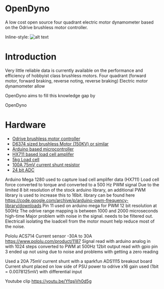 # OpenDyno
A low cost open source four quadrant electric motor dynamometer based on the Odrive brushless motor controller.

Inline-style: 
![alt text](https://github.com/Capo01/odrive_based_electric_motor_dynamometer/Docs/IMG_20190330_130623.jpg "OpenDyno")

# Introduction
Very little reliable data is currently available on the performance and efficiency of hobbyist class brushless motors.
Four quadrant (forward motor, forward braking, reverse noting, reverse braking) Electric motor dynamometer allow 

OpenDyno aims to fill this knowledge gap by

OpenDyno 


# Hardware
* [Odrive brushless motor controller](https://odriverobotics.com/)
* [D6374 sized brushless Motor (150KV) or similar](https://odriverobotics.com/shop/odrive-custom-motor-d6374-150kv)
* [Arduino based microcontroller](https://www.arduino.cc/)
* [HX711 based load cell amplifer](https://www.sparkfun.com/products/13879)
* [5kg Load cell](https://www.sparkfun.com/products/14729)
* [100A 75mV current shunt resistor](https://www.banggood.com/100A-75mV-DC-Current-Shunt-Resistor-Panel-For-Analog-Meter-p-916882.html?rmmds=buy&cur_warehouse=CN)
* [24 bit ADC](https://www.banggood.com/ADS1256-24-Bit-8-Channel-ADC-AD-Module-High-Precision-ADC-Acquisition-Data-Acquisition-Card-p-1231051.html?utm_design=41&utm_source=emarsys&utm_medium=Shipoutinform171129&utm_campaign=trigger-emarsys&utm_content=Winna&sc_src=email_2671705&sc_eh=8eb87b081b346f0b1&sc_llid=12245521&sc_lid=104858042&sc_uid=TjcOYL9zCg&cur_warehouse=CN)











Arduino Mega 1280 used to capture load cell amplifer data (HX711)
Load cell force converted to torque and converted to a 500 Hz PWM signal
Due to the limited 8 bit resolution of the stock arduino library, an additional PWM library is used to increase this to 16bit.
library can be found here https://code.google.com/archive/p/arduino-pwm-frequency-library/downloads
Pin 11 used on arduino mega for PWM
12 bit resolution at 500Hz
The odrive range mapping is between 1000 and 2000 microseconds high-time
Major problem with noise in the signal. needs to be filtered out. 
Electricall isolating the loadcell from the motor mount help reduce most of the noise.

Pololu ACS714 Current sensor -30A to 30A https://www.pololu.com/product/1187
Signal read with arduino analog in with 1024 steps
converted to PWM at 500Hz 12bit output 
read with gpio pin 3
ended up not using due to noise and problems with getting a zero reading

Used a 20A 75mV current shunt with a sparkfun ADS1115 breakout board
Current shunt placed on low side of PSU power to odrive
x16 gain used (1bit = 0.0078125mV) with differential input





Youtube clip
https://youtu.be/YfqsjVh0d5g

